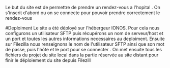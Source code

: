 Le but du site est de permettre de prendre un rendez-vous a l'hopital . 
On s'inscrit d'abord ou on se connecte pour pouvoir prendre correctement le rendez-vous

#Deploiment 
Le site a été déployé sur l'hébergeur IONOS.
Pour cela nous configurons
un utilisateur SFTP puis récupérons un nom de serveur/host et un port et toutes les autres informations necessaires au deploiment. Ensuite 
sur Filezilla nous renseignons le nom de l'utilisateur SFTP ainsi que son mot de passe, puis l'hôte et le port pour se connecter .
On met ensuite tous les fichiers du projet du site local dans la partie réservée au site distant pour finir le déploiement du site depuis Filezill
